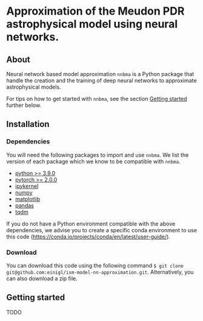 # Approximation of the Meudon PDR astrophysical model using neural networks.


## About

Neural network based model approximation ``nnbma`` is a Python package that handle the creation and the training of deep neural networks to approximate astrophysical models.

For tips on how to get started with ``nnbma``, see the section [Getting started](#gettingstarted) further below.


## Installation

### Dependencies

You will need the following packages to import and use `nnbma`. We list the version of each package which we know to be compatible with `nnbma`.

* [python >= 3.9.0](https://www.python.org/)
* [pytorch >= 2.0.0](https://pytorch.org/)
* [ipykernel](https://pypi.org/project/ipykernel/)
* [numpy](https://pypi.org/project/numpy/)
* [matplotlib](https://pypi.org/project/matplotlib/)
* [pandas](https://pypi.org/project/pandas/)
* [tqdm](https://pypi.org/project/tqdm/)

If you do not have a Python environment compatible with the above dependencies, we advise you to create a specific conda environment to use this code (https://conda.io/projects/conda/en/latest/user-guide/).

### Download

You can download this code using the following command `$ git clone git@github.com:einigl/ism-model-nn-approximation.git`. Alternatively, you can also download a zip file.


## Getting started

TODO
